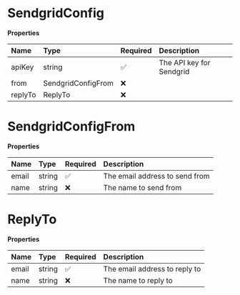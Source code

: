 # SendgridConfig

**Properties**

| Name    | Type               | Required | Description              |
| :------ | :----------------- | :------- | :----------------------- |
| apiKey  | string             | ✅       | The API key for Sendgrid |
| from    | SendgridConfigFrom | ❌       |                          |
| replyTo | ReplyTo            | ❌       |                          |

# SendgridConfigFrom

**Properties**

| Name  | Type   | Required | Description                    |
| :---- | :----- | :------- | :----------------------------- |
| email | string | ✅       | The email address to send from |
| name  | string | ❌       | The name to send from          |

# ReplyTo

**Properties**

| Name  | Type   | Required | Description                   |
| :---- | :----- | :------- | :---------------------------- |
| email | string | ✅       | The email address to reply to |
| name  | string | ❌       | The name to reply to          |

<!-- This file was generated by liblab | https://liblab.com/ -->
